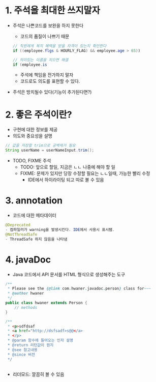 # 1. 주석을 최대한 쓰지말자
- 주석은 나쁜코드를 보완을 하지 못한다
  - 코드의 품질이 나쁘기 때문
  ```java
  // 직원에게 복지 혜택을 받을 자격이 있는지 확인한다
  if ((employee.flgs & HOURLY_FLAG) && employee.age > 65))
  
  // 의미있는 이름을 지으면 해결
  if (employee.is
  ```
  - 주석에 책임을 전가하지 말자
  - 코드로도 의도를 표현할 수 있다.

- 주석은 방치될수 있다(기능이 추가된다면?)

# 2. 좋은 주석이란?
- 구현에 대한 정보를 제공
- 의도와 중요성을 설명
```java
// 값을 저장할 trim으로 공백제거 필요
String userName = userNameInput.trim();
```
- TODO, FIXME 주석
  - TODO: 앞으로 할일, 지금은 ㄴㄴ 나중에 해야 할 일
  - FIXME: 문제가 있지만 당장 수정할 필요는 ㄴㄴ일때, 가능한 빨리 수정
    - IDE에서 하이라이팅 되고 따로 볼 수 있음
    
# 3. annotation
- 코드에 대한 메타데이터
```java
@Deprecated
- 컴파일러가 warning을 발생시킨다. IDE에서 사용시 표시됌.
@NotThreadSafe
- ThreadSafe 하지 않음을 나타냄
```

# 4. javaDoc
- Java 코드에서 API 문서를 HTML 형식으로 생성해주는 도구
```java
/**
 * Please see the {@link com.hwaner.javadoc.person} class for~~~
 * @author hwaner
 */
public class hwaner extends Person {
    // methods
}

/**
 * <p>sdfdsaf
 * <a href="http://dsfsadf>s@@</a>
 * </p>
 * @param 함수에 들어오는 인자 설명
 * @return 리턴값이 뭔지
 * @see 참고내용
 * @since 버전
 */
 
```
- 리더모드: 깔끔히 볼 수 있음
